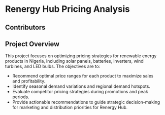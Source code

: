 # Renergy Hub Pricing Analysis

## Contributors




## Project Overview
This project focuses on optimizing pricing strategies for renewable energy products in Nigeria, including solar panels, batteries, inverters, wind turbines, and LED bulbs. The objectives are to:

- Recommend optimal price ranges for each product to maximize sales and profitability.
- Identify seasonal demand variations and regional demand hotspots.
- Evaluate competitor pricing strategies during promotions and peak periods.
- Provide actionable recommendations to guide strategic decision-making for marketing and distribution priorities for Renergy Hub.





